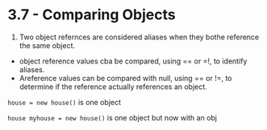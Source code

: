# 3.7 - Comparing Objects

1. Two object refernces are considered aliases when they bothe reference the same object.
- object reference values cba be compared, using == or =!, to identify aliases.
- Areference values can be compared with null, using == or !=, to determine if the reference actually references an object.

`house = new house()`
is one object

`house myhouse = new house()`
is one object but now with an obj